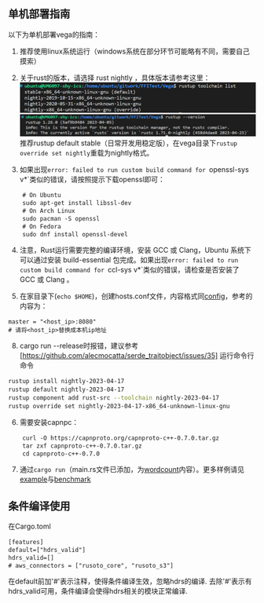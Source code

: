 ## 单机部署指南
以下为单机部署vega的指南：

1. 推荐使用linux系统运行（windows系统在部分环节可能略有不同，需要自己摸索）
   
2. 关于rust的版本，请选择 rust nightly ，具体版本请参考这里：
   <img src="./imgs/1.png">
   <img src="./imgs/2.png">
   推荐rustup default stable（日常开发用稳定版），在vega目录下`rustup override set nightly`重载为nightly格式。

3. 如果出现`error: failed to run custom build command for `openssl-sys v*`类似的错误，请按照提示下载openssl即可：
```doc
    # On Ubuntu
    sudo apt-get install libssl-dev
    # On Arch Linux
    sudo pacman -S openssl
    # On Fedora
    sudo dnf install openssl-devel
```

4. 注意，Rust运行需要完整的编译环境，安装 GCC 或 Clang，Ubuntu 系统下可以通过安装 build-essential 包完成。如果出现`error: failed to run custom build command for `ccl-sys v*`类似的错误，请检查是否安装了 GCC 或 Clang 。

5. 在家目录下(`echo $HOME`)，创建hosts.conf文件，内容格式同[config](../../config_files/hosts.conf)，参考的内容为：
```
master = "<host_ip>:8080"
# 请将<host_ip>替换成本机ip地址
```
8. cargo run --release时报错，建议参考[https://github.com/alecmocatta/serde_traitobject/issues/35]
运行命令行命令
```bash
rustup install nightly-2023-04-17
rustup default nightly-2023-04-17
rustup component add rust-src --toolchain nightly-2023-04-17
rustup override set nightly-2023-04-17-x86_64-unknown-linux-gnu
```
   
6. 需要安装capnpc：
```doc
    curl -O https://capnproto.org/capnproto-c++-0.7.0.tar.gz
    tar zxf capnproto-c++-0.7.0.tar.gz
    cd capnproto-c++-0.7.0
```

7. 通过`cargo run`（main.rs文件已添加，为[wordcount](../../src/benchmark/wordcount.rs)内容）。更多样例请见[example](../../examples/)与[benchmark](../../src/benchmark/)

## 条件编译使用
在Cargo.toml
```
[features]
default=["hdrs_valid"]
hdrs_valid=[]
# aws_connectors = ["rusoto_core", "rusoto_s3"]
```
在default前加'#'表示注释，使得条件编译生效，忽略hdrs的编译.
去除'#'表示有hdrs_valid可用，条件编译会使得hdrs相关的模块正常编译.


